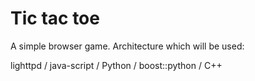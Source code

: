 Tic tac toe
============

A simple browser game.
Architecture which will be used:

lighttpd / java-script / Python / boost::python / C++

